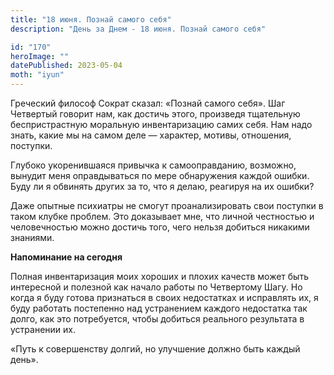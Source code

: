 ```yaml
---
title: "18 июня. Познай самого себя"
description: "День за Днем - 18 июня. Познай самого себя"

id: "170"
heroImage: ""
datePublished: 2023-05-04
moth: "iyun"
---
```


Греческий философ Сократ сказал: «Познай самого себя». Шаг Четвертый говорит
нам, как достичь этого, произведя тщательную беспристрастную моральную
инвентаризацию самих себя. Нам надо знать, какие мы на самом деле — характер,
мотивы, отношения, поступки.

Глубоко укоренившаяся привычка к самооправданию, возможно, вынудит меня
оправдываться по мере обнаружения каждой ошибки. Буду ли я обвинять других за
то, что я делаю, реагируя на их ошибки?

Даже опытные психиатры не смогут проанализировать свои поступки в таком клубке
проблем. Это доказывает мне, что личной честностью и человечностью можно
достичь того, чего нельзя добиться никакими знаниями.

**Напоминание на сегодня**

Полная инвентаризация моих хороших и плохих качеств может быть интересной и
полезной как начало работы по Четвертому Шагу. Но когда я буду готова
признаться в своих недостатках и исправлять их, я буду работать постепенно над
устранением каждого недостатка так долго, как это потребуется, чтобы добиться
реального результата в устранении их.

«Путь к совершенству долгий, но улучшение должно быть каждый день».
